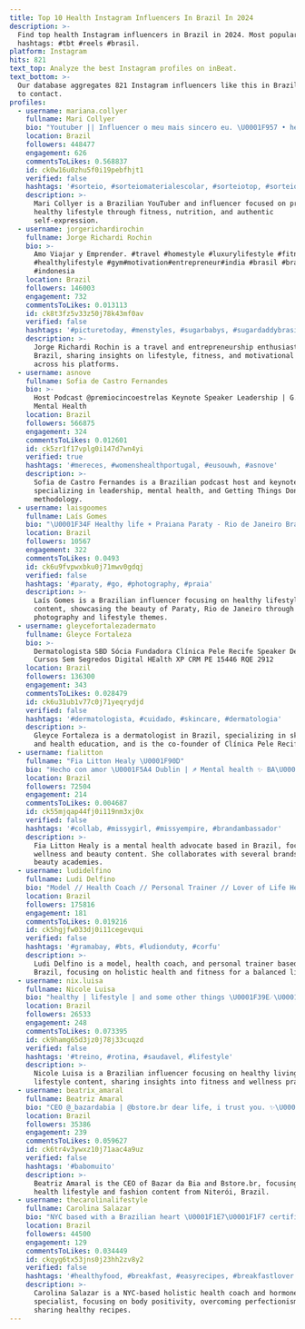 ```yaml
---
title: Top 10 Health Instagram Influencers In Brazil In 2024
description: >-
  Find top health Instagram influencers in Brazil in 2024. Most popular
  hashtags: #tbt #reels #brasil.
platform: Instagram
hits: 821
text_top: Analyze the best Instagram profiles on inBeat.
text_bottom: >-
  Our database aggregates 821 Instagram influencers like this in Brazil for you
  to contact.
profiles:
  - username: mariana.collyer
    fullname: Mari Collyer
    bio: "Youtuber || Influencer o meu mais sincero eu. \U0001F957 • healthy lifestyle\U0001F3CB\U0001F3FB‍♀️ \U0001F933 • tiktok: @eumaricollyer"
    location: Brazil
    followers: 448477
    engagement: 626
    commentsToLikes: 0.568837
    id: ck0w16u0zhu5f0i19pebfhjt1
    verified: false
    hashtags: '#sorteio, #sorteiomaterialescolar, #sorteiotop, #sorteiodinheiro'
    description: >-
      Mari Collyer is a Brazilian YouTuber and influencer focused on promoting a
      healthy lifestyle through fitness, nutrition, and authentic
      self-expression.
  - username: jorgerichardirochin
    fullname: Jorge Richardi Rochin
    bio: >-
      Amo Viajar y Emprender. #travel #homestyle #luxurylifestyle #fitness
      #healthylifestyle #gym#motivation#entrepreneur#india #brasil #brazil
      #indonesia
    location: Brazil
    followers: 146003
    engagement: 732
    commentsToLikes: 0.013113
    id: ck8t3fz5v33z50j78k43mf0av
    verified: false
    hashtags: '#picturetoday, #menstyles, #sugarbabys, #sugardaddybrasil'
    description: >-
      Jorge Richardi Rochin is a travel and entrepreneurship enthusiast based in
      Brazil, sharing insights on lifestyle, fitness, and motivational content
      across his platforms.
  - username: asnove
    fullname: Sofia de Castro Fernandes
    bio: >-
      Host Podcast @premiocincoestrelas Keynote Speaker Leadership | G.T.D |
      Mental Health
    location: Brazil
    followers: 566875
    engagement: 324
    commentsToLikes: 0.012601
    id: ck5zr1f17vplg0i147d7wn4yi
    verified: true
    hashtags: '#mereces, #womenshealthportugal, #eusouwh, #asnove'
    description: >-
      Sofia de Castro Fernandes is a Brazilian podcast host and keynote speaker
      specializing in leadership, mental health, and Getting Things Done
      methodology.
  - username: laisgoomes
    fullname: Laís Gomes
    bio: "\U0001F34F Healthy life ☀️ Praiana Paraty - Rio de Janeiro Brasil \U0001F1E7\U0001F1F7\U0001F30A \U0001F48C Parcerias via direct"
    location: Brazil
    followers: 10567
    engagement: 322
    commentsToLikes: 0.0493
    id: ck6u9fvpwxbku0j71mwv0gdqj
    verified: false
    hashtags: '#paraty, #go, #photography, #praia'
    description: >-
      Laís Gomes is a Brazilian influencer focusing on healthy lifestyle
      content, showcasing the beauty of Paraty, Rio de Janeiro through
      photography and lifestyle themes.
  - username: gleycefortalezadermato
    fullname: Gleyce Fortaleza
    bio: >-
      Dermatologista SBD Sócia Fundadora Clínica Pele Recife Speaker Dermadream
      Cursos Sem Segredos Digital HEalth XP CRM PE 15446 RQE 2912
    location: Brazil
    followers: 136300
    engagement: 343
    commentsToLikes: 0.028479
    id: ck6u31ub1v77c0j71yeqrydjd
    verified: false
    hashtags: '#dermatologista, #cuidado, #skincare, #dermatologia'
    description: >-
      Gleyce Fortaleza is a dermatologist in Brazil, specializing in skin care
      and health education, and is the co-founder of Clínica Pele Recife.
  - username: fialitton
    fullname: "Fia Litton Healy \U0001F90D"
    bio: "Hecho con amor \U0001F5A4 Dublin | ♐︎ Mental health ✨ BA\U0001F447\U0001F3FD @biabellebeauty “FIA10” @alicia__lipfiller__academy"
    location: Brazil
    followers: 72504
    engagement: 214
    commentsToLikes: 0.004687
    id: ck55mjqap44fj0i119nm3xj0x
    verified: false
    hashtags: '#collab, #missygirl, #missyempire, #brandambassador'
    description: >-
      Fia Litton Healy is a mental health advocate based in Brazil, focusing on
      wellness and beauty content. She collaborates with several brands and
      beauty academies.
  - username: ludidelfino
    fullname: Ludi Delfino
    bio: "Model // Health Coach // Personal Trainer // Lover of Life Health inside & out.\U0001F1E7\U0001F1F7\U0001F1FA\U0001F1F8"
    location: Brazil
    followers: 175816
    engagement: 181
    commentsToLikes: 0.019216
    id: ck5hgjfw033dj0i11cegevqui
    verified: false
    hashtags: '#gramabay, #bts, #ludionduty, #corfu'
    description: >-
      Ludi Delfino is a model, health coach, and personal trainer based in
      Brazil, focusing on holistic health and fitness for a balanced lifestyle.
  - username: nix.luisa
    fullname: Nicole Luisa
    bio: "healthy | lifestyle | and some other things \U0001F39E☄️\U0001F1E7\U0001F1F7\U0001F30E\U0001FAC0 19y - Oliveira (MG)"
    location: Brazil
    followers: 26533
    engagement: 248
    commentsToLikes: 0.073395
    id: ck9hamg65d3jz0j78j33cuqzd
    verified: false
    hashtags: '#treino, #rotina, #saudavel, #lifestyle'
    description: >-
      Nicole Luisa is a Brazilian influencer focusing on healthy living and
      lifestyle content, sharing insights into fitness and wellness practices.
  - username: beatrix_amaral
    fullname: Beatriz Amaral
    bio: "CEO @_bazardabia | @bstore.br dear life, i trust you. ✨\U0001F98B niterói, rio de janeiro health lifestyle | moda \U0001F4E5 parcerias"
    location: Brazil
    followers: 35386
    engagement: 239
    commentsToLikes: 0.059627
    id: ck6tr4v3ywxz10j71aac4a9uz
    verified: false
    hashtags: '#babomuito'
    description: >-
      Beatriz Amaral is the CEO of Bazar da Bia and Bstore.br, focusing on
      health lifestyle and fashion content from Niterói, Brazil.
  - username: thecarolinalifestyle
    fullname: Carolina Salazar
    bio: "NYC based with a Brazilian heart \U0001F1E7\U0001F1F7 certified holistic health coach / hormone specialist pod: @innergrowth.co perfectionism + body love + recipes"
    location: Brazil
    followers: 44500
    engagement: 129
    commentsToLikes: 0.034449
    id: ckqyg6tx53jns0j23hh2zv8y2
    verified: false
    hashtags: '#healthyfood, #breakfast, #easyrecipes, #breakfastlover'
    description: >-
      Carolina Salazar is a NYC-based holistic health coach and hormone
      specialist, focusing on body positivity, overcoming perfectionism, and
      sharing healthy recipes.
---
```


